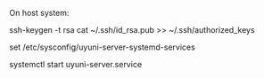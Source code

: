 On host system:

ssh-keygen -t rsa
cat ~/.ssh/id_rsa.pub >> ~/.ssh/authorized_keys

set /etc/sysconfig/uyuni-server-systemd-services

systemctl start uyuni-server.service

